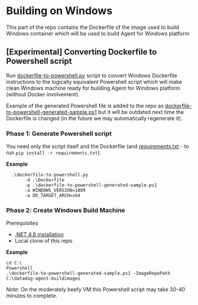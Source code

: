 # Building on Windows

This part of the repo contains the Dockerfile of the image used to build Windows
container which will be used to build Agent for Windows platform

## [Experimental] Converting Dockerfile to Powershell script

Run [dockerfile-to-powershell.py](dockerfile-to-powershell.py) script to convert Windows
Dockerfile instructions to the logically equivalent Powershell script which will make
clean Windows machine ready for building Agent for Windows platform (without Docker
involvement).

Example of the generated Powershell file is added to the repo as [dockerfile-to-powershell-generated-sample.ps1](dockerfile-to-powershell-generated-sample.ps1)
but it will be outdated next time the Dockerfile is changed (in the future we may
automatically regenerate it).

### Phase 1: Generate Powershell script

You need only the script itself and the Dockerfile (and [requirements.txt](requirements.txt) - to run `pip install -r requirements.txt`).

**Example**
```
  .\dockerfile-to-powershell.py 
       -d .\Dockerfile 
       -p .\dockerfile-to-powershell-generated-sample.ps1
       -a WINDOWS_VERSION=1809
       -a DD_TARGET_ARCH=x64 
```

### Phase 2: Create Windows Build Machine

Prerequisites

- [.NET 4.8 installation](https://support.microsoft.com/en-us/topic/microsoft-net-framework-4-8-offline-installer-for-windows-9d23f658-3b97-68ab-d013-aa3c3e7495e0)
- Local clone of this repo

**Example**
```
cd C:\
Powershell
.\dockerfile-to-powershell-generated-sample.ps1 -ImageRepoPath C:\datadog-agent-buildimages
```

*Note*: On the moderately beefy VM this Powershell script may take 30-40 minutes to complete.